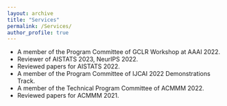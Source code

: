```yaml
---
layout: archive
title: "Services"
permalink: /Services/
author_profile: true
---
```


* A member of the Program Committee of GCLR Workshop at AAAI 2022.
* Reviewer of AISTATS 2023, NeurIPS 2022.
* Reviewed papers for AISTATS 2022.
* A member of the Program Committee of IJCAI 2022 Demonstrations Track.
* A member of the Technical Program Committee of ACMMM 2022.
* Reviewed papers for ACMMM 2021.

 


